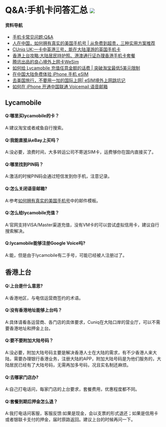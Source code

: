 Q&A:手机卡问答汇总 ![](https://img.shields.io/badge/ZUOLUOTV-手机卡-orange.svg?style=flat) 
=================

#### 资料导航

* [手机卡常见问题:Q&A](https://github.com/zuoluotv/zuoluotv/blob/master/SIM.md)
* [人在中国，如何拥有真实的美国手机号 | 从免费到超贵，三种实用方案推荐 ](https://luolei.org/how-to-get-a-us-mobile-phone-number/)
* [CUniq UK:一卡中英港三号，能在大陆漫游的英国手机卡](https://luolei.org/cuniq-uk-sim-card-china-roaming/)
* [香港上台攻略:大陆居民持护照、港澳通行证办理香港手机卡套餐](https://luolei.org/cuniq-hk-shared-plan-for-chinese-mainland-citizens/)
* [腾讯出品的良心境外上网卡WeSim](https://luolei.org/wesim-roaming-card/)
* [如何给 Lycamobile 充值任意金额的话费 | 突破淘宝最低5美元限制](https://luolei.org/lycamobile-recharge-custom-money/)
* [在中国大陆免费体验 iPhone 手机 eSIM](https://luolei.org/iphone-esim-club-sim/)
* [去美国旅行，不要用一加的国际上网| eSIM境外上网跳坑记](https://luolei.org/oneplus-esim-usa-travel/)
* [如何在 iPhone 开通中国联通 Voicemail 语音邮箱](https://luolei.org/china-unicom-iphone-active-voicemail/)

## Lycamobile

#### Q:哪里买lycamobile的卡？

A:建议淘宝或者咸鱼自行搜索。

#### Q:我能直接从eBay上买吗？

A:没必要，浪费时间，大多转运公司不寄送SIM卡，运费够你在国内直接买了。

#### Q:哪里找到PIN码？

A:激活的时候PIN码会通过短信发到你手机，注意记录。

#### Q:怎么关闭语音邮箱?

A:参考[如何拥有真实的美国手机号](https://luolei.org/how-to-get-a-us-mobile-phone-number/)中的邮件模板。

#### Q:怎么给lycamobile充值？

A:官网支持VISA/Master渠道充值，没有VM卡的可以尝试虚拟信用卡，建议自行搜索解决。

#### Q:lycamobile能够注册Google Voice吗?

A:能，但是由于lycamobile有二手号，可能已经被人注册过了。

## 香港上台

#### Q:上台是什么意思?

A:香港地区，与电信运营商签约的术语。

#### Q:没有香港地址能够上台吗？

A:具体请看各运营商、各门店的具体要求，Cuniq在大陆口岸的营业厅，可以不需要香港地址和押金上台。

#### Q:要不要附加大陆号码？

A:没必要，附加大陆号码主要是解决香港人士在大陆的需求，有不少香港人来大陆，需要办理银行香港业务，注册大陆的APP，附加大陆号码是为他们服务的，大陆居民已经有了大陆号码，无需再加多号码，况且实名制还麻烦。

#### Q:去哪家门店办?

A:自己打电话问，每家门店的上台要求，套餐费用，优惠程度都不同。

#### Q:套餐到期后押金怎么退？

A:我打电话问客服，客服反馈:如果是现金，会以支票的形式退还；如果是信用卡或者银联卡支付的押金，届时原路返回。建议上台的时候再问一下。

